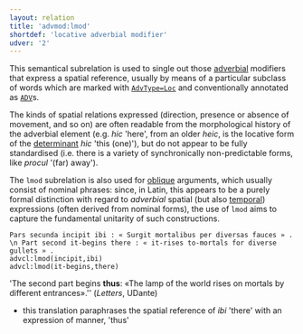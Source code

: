 ```yaml
---
layout: relation
title: 'advmod:lmod'
shortdef: 'locative adverbial modifier'
udver: '2'
---
```


This semantical subrelation is used to single out those [adverbial](la-dep/advmod) modifiers that express a spatial reference, usually by means of a particular subclass of words which are marked with [`AdvType=Loc`](la-feat/AdvType) and conventionally annotated as [`ADV`](la-pos/ADV)s.

The kinds of spatial relations expressed (direction, presence or absence of movement, and so on) are often readable from the morphological history of the adverbial element (e.g. *hic* 'here', from an older *heic*, is the locative form of the [determinant](la-pos/DET) *hic* 'this (one)'), but do not appear to be fully standardised (i.e. there is a variety of synchronically non-predictable forms, like *procul* '(far) away').

The `lmod` subrelation is also used for [oblique](la-dep/obl-lmod) arguments, which usually consist of nominal phrases: since, in Latin, this appears to be a purely formal distinction with regard to *adverbial* spatial (but also [temporal](la-dep/advmod-tmod)) expressions (often derived from nominal forms), the use of `lmod` aims to capture the fundamental unitarity of such constructions.


~~~ sdparse
Pars secunda incipit ibi : « Surgit mortalibus per diversas fauces » . \n Part second it-begins there : « it-rises to-mortals for diverse gullets » .
advcl:lmod(incipit,ibi)
advcl:lmod(it-begins,there)
~~~

'The second part begins **thus**: «The lamp of the world rises on mortals by different entrances».'' (*Letters*, UDante) 

* this translation paraphrases the spatial reference of *ibi* 'there' with an expression of manner, 'thus' 
<!-- Interlanguage links updated So kvě 14 19:02:57 CEST 2022 -->
